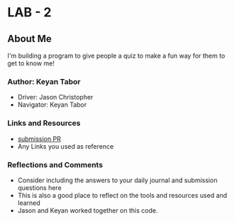 # LAB - 2

## About Me

I'm building a program to give people a quiz to make a fun way for them to get to know me!

### Author: Keyan Tabor

* Driver: Jason Christopher
* Navigator: Keyan Tabor

### Links and Resources

* [submission PR](http://xyz.com)
* Any Links you used as reference

### Reflections and Comments

* Consider including the answers to your daily journal and submission questions here
* This is also a good place to reflect on the tools and resources used and learned
* Jason and Keyan worked together on this code.
